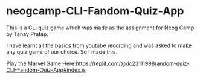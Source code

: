 # neogcamp-CLI-Fandom-Quiz-App

This is a CLI quiz game which was made as the assignment for Neog Camp by Tanay Pratap.

I have learnt all the basics from youtube recording and was asked to make any quiz game of our choice. So I made this.

Play the Marvel Game Here:https://replit.com/@dc23111998/andom-quiz-CLI-Fandom-Quiz-App#index.js
